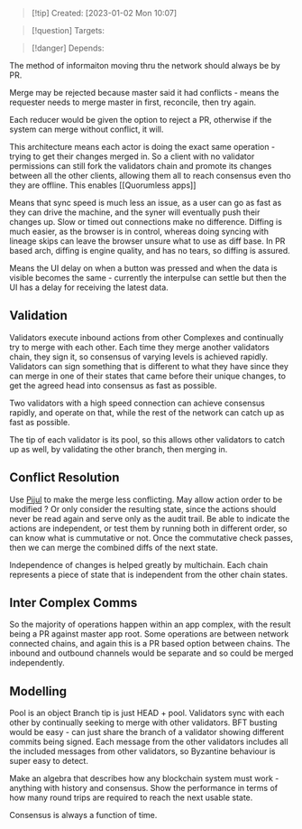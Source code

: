 
>[!tip] Created: [2023-01-02 Mon 10:07]

>[!question] Targets: 

>[!danger] Depends: 

The method of informaiton moving thru the network should always be by PR.

Merge may be rejected because master said it had conflicts - means the requester needs to merge master in first, reconcile, then try again.

Each reducer would be given the option to reject a PR, otherwise if the system can merge without conflict, it will.

This architecture means each actor is doing the exact same operation - trying to get their changes merged in.  So a client with no validator permissions can still fork the validators chain and promote its changes between all the other clients, allowing them all to reach consensus even tho they are offline.  This enables [[Quorumless apps]]

Means that sync speed is much less an issue, as a user can go as fast as they can drive the machine, and the syner will eventually push their changes up.  Slow or timed out connections make no difference.  Diffing is much easier, as the browser is in control, whereas doing syncing with lineage skips can leave the browser unsure what to use as diff base.  In PR based arch, diffing is engine quality, and has no tears, so diffing is assured.

Means the UI delay on when a button was pressed and when the data is visible becomes the same - currently the interpulse can settle but then the UI has a delay for receiving the latest data.

## Validation
Validators execute inbound actions from other Complexes and continually try to merge with each other.  Each time they merge another validators chain, they sign it, so consensus of varying levels is achieved rapidly.  Validators can sign something that is different to what they have since they can merge in one of their states that came before their unique changes, to get the agreed head into consensus as fast as possible.

Two validators with a high speed connection can achieve consensus rapidly, and operate on that, while the rest of the network can catch up as fast as possible.

The tip of each validator is its pool, so this allows other validators to catch up as well, by validating the other branch, then merging in.

## Conflict Resolution
Use [Pijul](https://pijul.org/) to make the merge less conflicting.
May allow action order to be modified ? Or only consider the resulting state, since the actions should never be read again and serve only as the audit trail.  Be able to indicate the actions are independent, or test them by running both in different order, so can know what is cummutative or not.  Once the commutative check passes, then we can merge the combined diffs of the next state.

Independence of changes is helped greatly by multichain.  Each chain represents a piece of state that is independent from the other chain states.

## Inter Complex Comms
So the majority of operations happen within an app complex, with the result being a PR against master app root.  Some operations are between network connected chains, and again this is a PR based option between chains.  The inbound and outbound channels would be separate and so could be merged independently.

## Modelling
Pool is an object
Branch tip is just HEAD + pool.
Validators sync with each other by continually seeking to merge with other validators.
BFT busting would be easy - can just share the branch of a validator showing different commits being signed.
Each message from the other validators includes all the included messages from other validators, so Byzantine behaviour is super easy to detect.

Make an algebra that describes how any blockchain system must work - anything with history and consensus.  Show the performance in terms of how many round trips are required to reach the next usable state.

Consensus is always a function of time.
